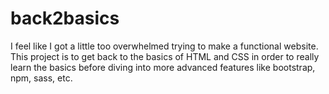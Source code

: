 # back2basics

I feel like I got a little too overwhelmed trying to make a functional website.
This project is to get back to the basics of HTML and CSS in order to really learn the
basics before diving into more advanced features like bootstrap, npm, sass, etc.
